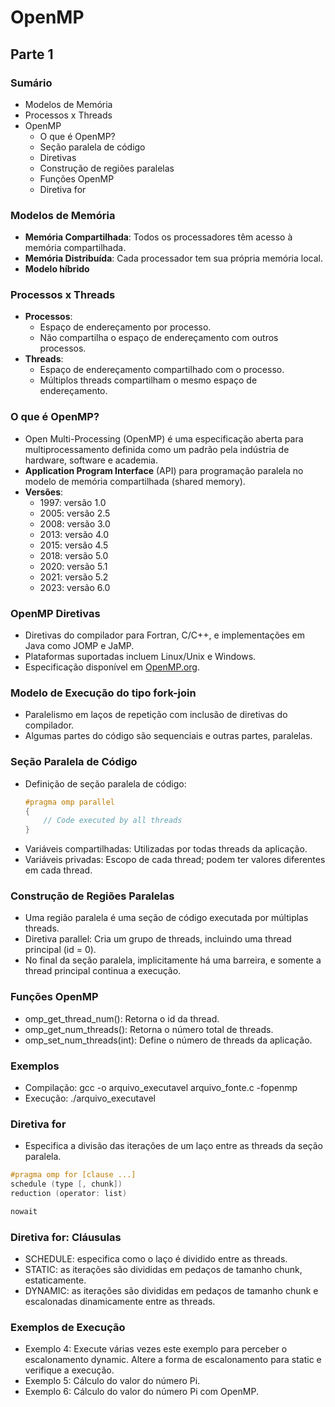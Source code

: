 # OpenMP

## Parte 1

### Sumário
- Modelos de Memória
- Processos x Threads
- OpenMP
  - O que é OpenMP?
  - Seção paralela de código
  - Diretivas
  - Construção de regiões paralelas
  - Funções OpenMP
  - Diretiva for

### Modelos de Memória
- **Memória Compartilhada**: Todos os processadores têm acesso à memória compartilhada.
- **Memória Distribuída**: Cada processador tem sua própria memória local.
- **Modelo híbrido**

### Processos x Threads
- **Processos**:
  - Espaço de endereçamento por processo.
  - Não compartilha o espaço de endereçamento com outros processos.
- **Threads**:
  - Espaço de endereçamento compartilhado com o processo.
  - Múltiplos threads compartilham o mesmo espaço de endereçamento.

### O que é OpenMP?
- Open Multi-Processing (OpenMP) é uma especificação aberta para multiprocessamento definida como um padrão pela indústria de hardware, software e academia.
- **Application Program Interface** (API) para programação paralela no modelo de memória compartilhada (shared memory).
- **Versões**:
  - 1997: versão 1.0
  - 2005: versão 2.5
  - 2008: versão 3.0
  - 2013: versão 4.0
  - 2015: versão 4.5
  - 2018: versão 5.0
  - 2020: versão 5.1
  - 2021: versão 5.2
  - 2023: versão 6.0

### OpenMP Diretivas
- Diretivas do compilador para Fortran, C/C++, e implementações em Java como JOMP e JaMP.
- Plataformas suportadas incluem Linux/Unix e Windows.
- Especificação disponível em [OpenMP.org](http://openmp.org/wp/).

### Modelo de Execução do tipo fork-join
- Paralelismo em laços de repetição com inclusão de diretivas do compilador.
- Algumas partes do código são sequenciais e outras partes, paralelas.

### Seção Paralela de Código
- Definição de seção paralela de código:
  ```c
  #pragma omp parallel
  {
      // Code executed by all threads
  }
  ```
- Variáveis compartilhadas: Utilizadas por todas threads da aplicação.
- Variáveis privadas: Escopo de cada thread; podem ter valores diferentes em cada thread.

### Construção de Regiões Paralelas

- Uma região paralela é uma seção de código executada por múltiplas threads.
- Diretiva parallel: Cria um grupo de threads, incluindo uma thread principal (id = 0).
- No final da seção paralela, implicitamente há uma barreira, e somente a thread principal continua a execução.

### Funções OpenMP

- omp_get_thread_num(): Retorna o id da thread.
- omp_get_num_threads(): Retorna o número total de threads.
- omp_set_num_threads(int): Define o número de threads da aplicação.

### Exemplos

- Compilação: gcc -o arquivo_executavel arquivo_fonte.c -fopenmp
- Execução: ./arquivo_executavel

### Diretiva for

- Especifica a divisão das iterações de um laço entre as threads da seção paralela.

```c
#pragma omp for [clause ...]
schedule (type [, chunk])
reduction (operator: list)

nowait
```

### Diretiva for: Cláusulas

- SCHEDULE: especifica como o laço é dividido entre as threads.
- STATIC: as iterações são divididas em pedaços de tamanho chunk, estaticamente.
- DYNAMIC: as iterações são divididas em pedaços de tamanho chunk e escalonadas dinamicamente entre as threads.

### Exemplos de Execução

- Exemplo 4: Execute várias vezes este exemplo para perceber o escalonamento dynamic. Altere a forma de escalonamento para static e verifique a execução.
- Exemplo 5: Cálculo do valor do número Pi.
- Exemplo 6: Cálculo do valor do número Pi com OpenMP.
